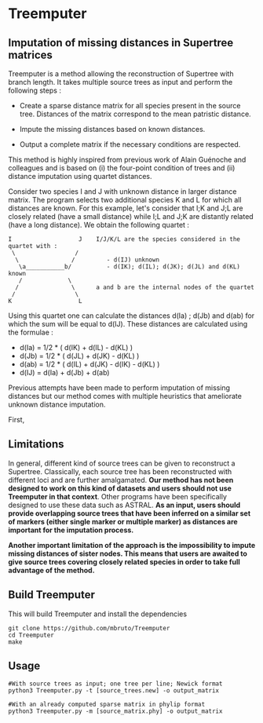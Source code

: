 # Treemputer

## Imputation of missing distances in Supertree matrices

Treemputer is a method allowing the reconstruction of Supertree with branch length. It takes multiple source trees as input and perform the following steps :

  * Create a sparse distance matrix for all species present in the source tree. Distances of the matrix correspond to the mean patristic distance.

  * Impute the missing distances based on known distances.

  * Output a complete matrix if the necessary conditions are respected.

This method is highly inspired from previous work of Alain Guénoche and colleagues and is based on (i) the four-point condition of trees and (ii) distance imputation using quartet distances.

Consider two species I and J with unknown distance in larger distance matrix. The program selects two additional species K and L for which all distances are known. For this example, let's consider that I;K and J;L are closely related (have a small distance) while I;L and J;K are distantly related (have a long distance). We obtain the following quartet :

```
I                   J    I/J/K/L are the species considered in the quartet with :
 \                 /        
  \               /         - d(IJ) unknown
   \a___________b/          - d(IK); d(IL); d(JK); d(JL) and d(KL) known   
   /             \        
  /               \      a and b are the internal nodes of the quartet
 /                 \
K                   L
```

Using this quartet one can calculate the distances d(Ia) ; d(Jb) and d(ab) for which the sum will be equal to d(IJ). These distances are calculated using the formulae :

 * d(Ia) = 1/2 * ( d(IK) + d(IL) - d(KL) )
 * d(Jb) = 1/2 * ( d(JL) + d(JK) - d(KL) )
 * d(ab) = 1/2 * ( d(IL) + d(JK) - d(IK) - d(KL) )
 * d(IJ) = d(Ia) + d(Jb) + d(ab)

Previous attempts have been made to perform imputation of missing distances but our method comes with multiple heuristics that ameliorate unknown distance imputation.

First, 

## Limitations

In general, different kind of source trees can be given to reconstruct a Supertree. Classically, each source tree has been reconstructed with different loci and are further amalgamated. **Our method has not been designed to work on this kind of datasets and users should not use Treemputer in that context**. Other programs have been specifically designed to use these data such as ASTRAL. **As an input, users should provide overlapping source trees that have been inferred on a similar set of markers (either single marker or multiple marker) as distances are important for the imputation process.**

**Another important limitation of the approach is the impossibility to impute missing distances of sister nodes. This means that users are awaited to give source trees covering closely related species in order to take full advantage of the method.**

  
## Build Treemputer

This will build Treemputer and install the dependencies

```
git clone https://github.com/mbruto/Treemputer
cd Treemputer
make
```

## Usage

```
#With source trees as input; one tree per line; Newick format
python3 Treemputer.py -t [source_trees.new] -o output_matrix

#With an already computed sparse matrix in phylip format 
python3 Treemputer.py -m [source_matrix.phy] -o output_matrix
```


